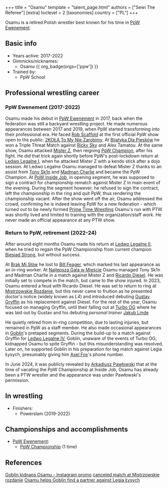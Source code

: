 +++
title = "Osamu"
template = "talent_page.html"
authors = ["Sewi The Referee"]
[extra]
toclevel = 2
[taxonomies]
country = ["PL"]
+++

Osamu is a retired Polish wrestler best known for his time in [PpW Ewenement](@/o/ppw.md).

## Basic info

* Years active: 2017-2022
* Gimmicks/nicknames:
  - Osamu {{ org_badge(orgs=['ppw']) }}
* Trained by:
  - PpW School
 
## Professional wrestling career

### PpW Ewenement (2017-2022)

Osamu made his debut in [PpW Ewenement](@/o/ppw.md) in 2017, back when the federation was still a backyard wrestling project.
He made numerous appearances between 2017 and 2019, when PpW started transforming into their professional era.
He faced [Rob Scaffold](@/w/rob-scaffold.md) at the first official PpW show open to the public: [2KOŁA To My Nie Zarobimy](@/e/ppw/2019-12-07-ppw-2kola-to-my-nie-zarobimy.md).
At [Bijatyka Dla Piesków](@/e/ppw/2020-02-15-ppw-brawl-for-the-puppies.md) he won a Triple Threat Match against [Ricky Sky](@/w/ricky-sky.md) and Alex Tamatou. At the same show, Osamu attacked [Mister Z](@/w/mister-z.md), then reigning [PpW Champion](@/c/ppw-championship.md), after his fight.
He did that trick again shortly before PpW's post-lockdown return at [Ledwo Legalne I](@/e/ppw/2021-06-12-ppw-ledwo-legalne.md), when he attacked Mister Z with a kendo stick after a dojo session.
At Ledwo Legalne Osamu managed to defeat Mister Z thanks to an assist from [Tony Sk1n](@/w/tony-sk1n.md) and [Madman Charlie](@/w/madman-charlie.md) and became the PpW Champion. 
At [PpW Inside Job](@/e/ppw/2021-09-11-ppw-inside-job.md), in opening segment, he was supposed to sign a contract for championship rematch against Mister Z in main event of the evening. During the segment however, he refused to sign the contract, left the championship in the ring and quit PpW, thus rendering the championship vacant. After the show went off the air, Osamu addressed the crowd, confirming he is indeed leaving PpW for a new federation - which turned out to be newly formed [Prime Time Wrestling](@/o/ptw.md)
Osamu's run with PTW was shortly lived and limited to training with the organization/staff work. He never made an official appearance at any PTW show. 

### Return to PpW, retirement (2022-24)

After around eight months Osamu made his return at [Ledwo Legalne II](@/e/ppw/2022-05-21-ppw-ledwo-legalne-ii.md), when he tried to regain the PpW Championship from current champion [Biesiad Strong](@/w/biesiad.md), but without success.

At [Brak Mi Słów](@/e/ppw/2022-09-10-ppw-brak-mi-slow.md) he lost to [Bill Feager](@/w/feager.md), which marked his last appearance as an in-ring worker. At [Najlepsza Gala w Mieście](@/e/ppw/2022-11-25-ppw-najlepsza-gala-w-miescie.md) Osamu managed Tony Sk1n and Madman Charlie in a match against Mister Z and [Ricardo Diesel](@/w/ricardo-diesel.md). He was initially set to compete in the match, but came to the show injured.
In 2023, Osamu entered a feud with Ricardo Diesel. He was set to return to ring at [Mistrzowskie Rozdanie](@/e/ppw/023-05-06-ppw-mistrzowskie-rozdanie.md), but this never came to fruition as he presented doctor's notice (widely known as _L4_) and introduced debuting [Gustav Gryffin](@/w/gustav-gryffin.md) as his replacement against Diesel. For the rest of the year, Osamu focused on managing Gryffin, until their falling out at [Turbo OG](@/e/ppw/2023-12-08-ppw-turbo-og.md) where he was laid out by Gustav and his debuting _personal trainer_ [Jakub Linde](@/w/jakub-linde.md)

He quietly retired from in-ring competition, due to lasting injuries, but remained in PpW as a staff member. He also made occasional appearances in [Goblin](@/w/goblin.md)'s pretaped segments. During the build-up to a match against Gryffin for [Ledwo Legalne IV](@/e/ppw/2024-06-08-ppw-ledwo-legalne-4.md), Goblin, unaware of the events of Turbo OG, kidnapped Osamu to spite Gryffin - but this misunderstanding was resolved. Later on, he supported Goblin in his preparation for tag match against Legia Łysych, presumably giving him [Axel Fox](@/w/axel-fox.md)'s phone number.

In June 2024, it was publicly revealed by [Arkadiusz Pawłowski](@/w/pan-pawlowski.md) that at the time of vacating the PpW Championship at Inside Job, Osamu has already been a PTW wrestler and the appearance was under Pawłowski's permission.

## In wrestling

* Finishers:
  - Powerslam (2019-2022)
 
## Championships and accomplishments

* [PpW Ewenement](@/o/ppw.md):
  - [PpW Championship](@/o/ppw.md) (1 time)
 
## References

[Goblin kidnaps Osamu - Instagram promo](https://www.instagram.com/p/C6yzsKNsrmv/)
[canceled match at Mistrzowskie rozdanie](https://www.facebook.com/photo?fbid=689081556555573&set=a.499910778805986)
[Osamu helps Goblin find a partner against Legia Łysych](http://instagram.com/p/C9U-kiOswxR/)
